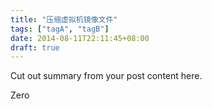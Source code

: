 ```yaml
---
title: "压缩虚拟机镜像文件"
tags: ["tagA", "tagB"]
date: 2014-08-11T22:11:45+08:00
draft: true
---
```


Cut out summary from your post content here.

<!--more-->

Zero
